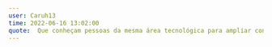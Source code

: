 ```yaml
---
user: Caruh13
time: 2022-06-16 13:02:00
quote:  Que conheçam pessoas da mesma área tecnológica para ampliar conhecimentos e amadurecer as idéias.
---
```

